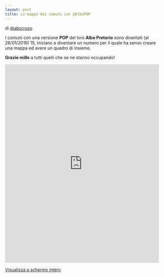 ```yaml
---
layout: post
title: La mappa dei comuni con @AlboPOP
---
```


di [@aborruso](https://twitter.com/aborruso)

I comuni con una versione  **POP** del loro **Albo Pretorio** sono diventati (al 26/01/2016) 15, iniziano a diventare un numero per il quale ha senso creare una mappa ed avere un quadro di insieme.

**Grazie mille** a tutti quelli che se ne stanno occupando!

<iframe width="100%" height="650px" frameBorder="0" src="http://umap.openstreetmap.fr/it/map/albo-pop_64767?scaleControl=false&miniMap=false&scrollWheelZoom=false&zoomControl=true&allowEdit=false&moreControl=true&datalayersControl=true&onLoadPanel=undefined&captionBar=false"></iframe><p><a href="http://umap.openstreetmap.fr/it/map/albo-pop_64767">Visualizza a schermo intero</a></p>